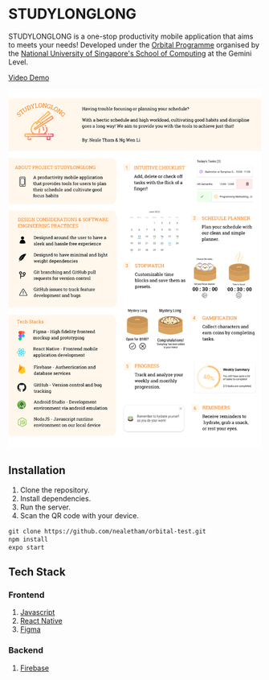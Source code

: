 # STUDYLONGLONG


STUDYLONGLONG is a one-stop productivity mobile application that aims to meets your needs! Developed under the [Orbital Programme](https://orbital.comp.nus.edu.sg/) organised by the [National University of Singapore's School of Computing](https://www.comp.nus.edu.sg/) at the Gemini Level.


[Video Demo]()


<p align="center">
  <img src="/assets/poster.png" />
</p>

## Installation

1. Clone the repository.
2. Install dependencies.
3. Run the server.
4. Scan the QR code with your device.

```
git clone https://github.com/nealetham/orbital-test.git
npm install
expo start
```


## Tech Stack


### Frontend


1. [Javascript](https://www.javascript.com/)
2. [React Native](https://reactnative.dev/)
3. [Figma](https://www.figma.com/)

### Backend

1. [Firebase](https://firebase.google.com/)

